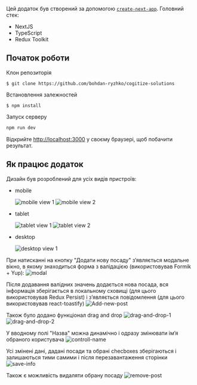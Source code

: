 Цей додаток був створений за допомогою [`create-next-app`](https://github.com/vercel/next.js/tree/canary/packages/create-next-app). Головний стек: 
- NextJS
- TypeScript
- Redux Toolkit

## Початок роботи

Клон репозиторія
```
$ git clone https://github.com/bohdan-ryzhko/cogitize-solutions
```
Встановлення залежностей

```
$ npm install
```
Запуск серверу

```bash
npm run dev
```

Відкрийте [http://localhost:3000](http://localhost:3000) у своєму браузері, щоб побачити результат.

## Як працює додаток

Дизайн був розроблений для усіх видів пристроїв:

- mobile

  ![mobile view 1](./public/readme-images/mobile-view-1.png)
  ![mobile view 2](./public/readme-images/mobile-view-2.png)

- tablet

  ![tablet view 1](./public/readme-images/tablet-view-1.png)
  ![tablet view 2](./public/readme-images/tablet-view-2.png)

- desktop

  ![desktop view 1](./public/readme-images/desktop-view.png)

При натисканні на кнопку "Додати нову посаду" зʼявляється модальне вікно, в якому знаходиться форма з валідацією (використовував Formik + Yup):
  ![modal](./public/readme-images/modal.png)

Після додавання валідних значень додається нова посада, вся інформація зберігається в локальному сховищі (для цього використовував Redux Persist) і зʼявляється повідомлення (для цього використовував react-toastify)
  ![Add-new-post](./public/readme-images/add-new-post.png)

Також було додано функціонал drag and drop
  ![drag-and-drop-1](./public/readme-images/drag-1.png)
  ![drag-and-drop-2](./public/readme-images/drag-2.png)

У вводному полі "Назва" можна динамічно і одразу змінювати імʼя обраного користувача
  ![controll-name](./public/readme-images/controll-name.png)

Усі змінені дані, дадані посади та обрані checboxes зберігаються і залишаються тими самими і після перезавантаження сторінки
  ![save-info](./public/readme-images/save-check.png)

Також є можливість видаляти обрану посаду
  ![remove-post](./public/readme-images/remove-post.png)
